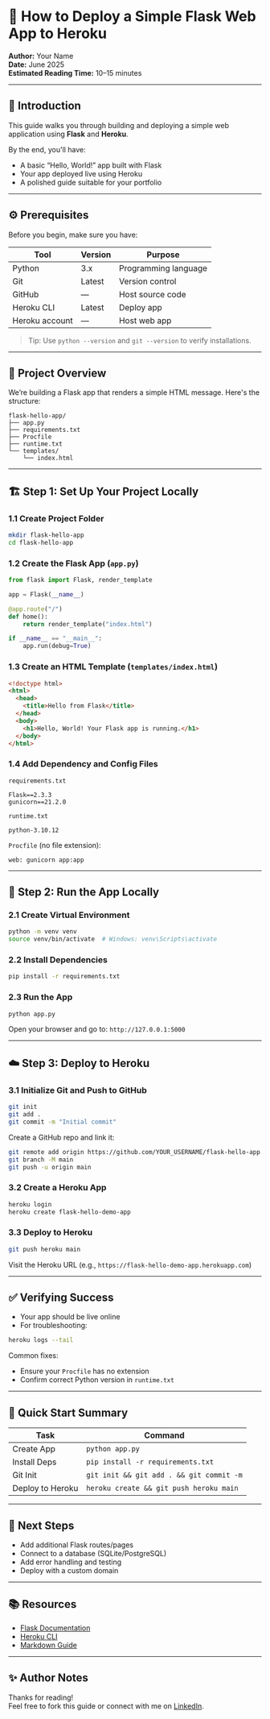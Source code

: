 
# 🚀 How to Deploy a Simple Flask Web App to Heroku

**Author:** Your Name  
**Date:** June 2025  
**Estimated Reading Time:** 10–15 minutes

---

## 🧭 Introduction

This guide walks you through building and deploying a simple web application using **Flask** and **Heroku**.

By the end, you'll have:
- A basic “Hello, World!” app built with Flask
- Your app deployed live using Heroku
- A polished guide suitable for your portfolio

---

## ⚙️ Prerequisites

Before you begin, make sure you have:

| Tool         | Version | Purpose            |
|--------------|---------|--------------------|
| Python       | 3.x     | Programming language |
| Git          | Latest  | Version control    |
| GitHub       | —       | Host source code   |
| Heroku CLI   | Latest  | Deploy app         |
| Heroku account | —     | Host web app       |

> Tip: Use `python --version` and `git --version` to verify installations.

---

## 📂 Project Overview

We’re building a Flask app that renders a simple HTML message. Here's the structure:

```
flask-hello-app/
├── app.py
├── requirements.txt
├── Procfile
├── runtime.txt
└── templates/
    └── index.html
```

---

## 🏗 Step 1: Set Up Your Project Locally

### 1.1 Create Project Folder
```bash
mkdir flask-hello-app
cd flask-hello-app
```

### 1.2 Create the Flask App (`app.py`)
```python
from flask import Flask, render_template

app = Flask(__name__)

@app.route("/")
def home():
    return render_template("index.html")

if __name__ == "__main__":
    app.run(debug=True)
```

### 1.3 Create an HTML Template (`templates/index.html`)
```html
<!doctype html>
<html>
  <head>
    <title>Hello from Flask</title>
  </head>
  <body>
    <h1>Hello, World! Your Flask app is running.</h1>
  </body>
</html>
```

### 1.4 Add Dependency and Config Files

`requirements.txt`
```
Flask==2.3.3
gunicorn==21.2.0
```

`runtime.txt`
```
python-3.10.12
```

`Procfile` (no file extension):
```
web: gunicorn app:app
```

---

## 🔧 Step 2: Run the App Locally

### 2.1 Create Virtual Environment
```bash
python -m venv venv
source venv/bin/activate  # Windows: venv\Scripts\activate
```

### 2.2 Install Dependencies
```bash
pip install -r requirements.txt
```

### 2.3 Run the App
```bash
python app.py
```

Open your browser and go to: `http://127.0.0.1:5000`

---

## ☁️ Step 3: Deploy to Heroku

### 3.1 Initialize Git and Push to GitHub
```bash
git init
git add .
git commit -m "Initial commit"
```

Create a GitHub repo and link it:
```bash
git remote add origin https://github.com/YOUR_USERNAME/flask-hello-app.git
git branch -M main
git push -u origin main
```

### 3.2 Create a Heroku App
```bash
heroku login
heroku create flask-hello-demo-app
```

### 3.3 Deploy to Heroku
```bash
git push heroku main
```

Visit the Heroku URL (e.g., `https://flask-hello-demo-app.herokuapp.com`)

---

## ✅ Verifying Success

- Your app should be live online
- For troubleshooting:
```bash
heroku logs --tail
```

Common fixes:
- Ensure your `Procfile` has no extension
- Confirm correct Python version in `runtime.txt`

---

## 📌 Quick Start Summary

| Task             | Command                                     |
|------------------|---------------------------------------------|
| Create App       | `python app.py`                             |
| Install Deps     | `pip install -r requirements.txt`           |
| Git Init         | `git init && git add . && git commit -m`    |
| Deploy to Heroku | `heroku create && git push heroku main`     |

---

## 🧭 Next Steps

- Add additional Flask routes/pages
- Connect to a database (SQLite/PostgreSQL)
- Add error handling and testing
- Deploy with a custom domain

---

## 📚 Resources

- [Flask Documentation](https://flask.palletsprojects.com/)
- [Heroku CLI](https://devcenter.heroku.com/articles/heroku-cli)
- [Markdown Guide](https://www.markdownguide.org/)

---

## ✨ Author Notes

Thanks for reading!  
Feel free to fork this guide or connect with me on [LinkedIn](#).
